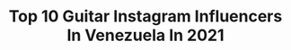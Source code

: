 ---
title: Top 10 Guitar Instagram Influencers In Venezuela In 2021
description: >-
  Find top guitar Instagram influencers in Venezuela in 2021. Most popular hashtags: #venezuela #guitar #musica #music.
platform: Instagram
hits: 11
text_top: Discover the top-rated Instagram influencers on inBeat.
text_bottom: Our search engine has 11 Instagram influencers like this in Venezuela for you to contact.
profiles:
  - username: "lerihenriquez"
    fullname: >-
      Valeria Henriquez
    bio: >-
      •Medicina📚 •Fisioterapia📚 •Guitarrista/H6 Venezolana/Portuguesa🇻🇪🇵🇹 @ttwinsstore @ttwinsmakeup @byttwins
    location: "Venezuela"
    followers: 2879
    engagement: 1585
    commentsToLikes: 0.082816
    id: ckaoz0vkdjw6j0i783wl9eqe0
    verified: false
    hashtags: ""
  - username: "mariadlamusic"
    fullname: >-
      𝕄𝕒𝕣𝕚𝕒 𝕕𝕖 𝕝𝕠𝕤 𝔸𝕟𝕘𝕖𝕝𝕖𝕤
    bio: >-
      ▪︎Cantante de Musica Llanera 🎤 y Musico en Formación (Maracas, Guitarra y Cuatro) ▪︎Tengo 8 años 🤠 ▪︎Venezolana 💛💙❤ en 🇺🇸 #mariadlamusic #mdla_musica
    location: "Venezuela"
    followers: 21544
    engagement: 230
    commentsToLikes: 0.038714
    id: ck5bx0uwimsj50i11muqtjoax
    verified: false
    hashtags: "#jhcarneenvaraalallanera, #tbt, #cowgirl, #mdla"
  - username: "hectorcuatrista"
    fullname: >-
      Héctor Molina
    bio: >-
      Cuatrista, guitarrista y compositor venezolano @c4trio @lossinverguenzas @pepperlandve @nexusduo
    location: "Venezuela"
    followers: 24247
    engagement: 136
    commentsToLikes: 0.055586
    id: ck6tygo9n3m8s0j71h692ei9k
    verified: false
    hashtags: "#vdmradio, #tbt, #los10dec4, #repost"
  - username: "musicbymauro"
    fullname: >-
      Mauro
    bio: >-
      Siendo 2 👇🏼 (completa en YouTube)
    location: "Venezuela"
    followers: 24585
    engagement: 1087
    commentsToLikes: 0.069006
    id: ck8t8txqylt320j78nqze988d
    verified: false
    hashtags: "#singer, #latinoamerica, #guitarra, #caracas"
  - username: "mahomenos"
    fullname: >-
      ᴍᴀʜᴏ ᴍᴏɴʀᴏʏ
    bio: >-
      🍍Diario de locuritas ✨ 𝕸𝖆𝖍𝖔 𝖒𝖊𝖆𝖓𝖘 𝖒𝖆𝖌𝖎𝖈
    location: "Venezuela"
    followers: 2051
    engagement: 1159
    commentsToLikes: 0.423689
    id: ck6uhlqu99umf0j71mx9jgpzx
    verified: false
    hashtags: "#quedateencasa, #maho, #altamira, #caracas"
  - username: "davidloboj"
    fullname: >-
      David Lobo
    bio: >-
      Venezolano Aliento Music Group @alientomg @secuencias_ @ministerioeldespertar #alientolobo Programación de Synth Visita mi Fan Page en Facebook:
    location: "Venezuela"
    followers: 23205
    engagement: 161
    commentsToLikes: 0.033353
    id: ck5cix13mtjmi0i11hi0ijbce
    verified: false
    hashtags: "#worshipmusicians, #worshipkeys, #worshipmusic, #musician"
  - username: "billybillon"
    fullname: >-
      brandon🔪
    bio: >-
      eu todo bien en casa?
    location: "Venezuela"
    followers: 14080
    engagement: 1955
    commentsToLikes: 0.036822
    id: ck6tisc971bu40j71waosolfw
    verified: false
    hashtags: "#grungeboy, #meme, #grungemakeup, #aestheticposts"
  - username: "jennifer_armand"
    fullname: >-
      Ꭻennιғer Ꭺrмand
    bio: >-
      •🇻🇪 •🇨🇳 •🇺🇸 ••🎤🎶☆🤟🏻 📍Mérida, VNZLA ———————————————
    location: "Venezuela"
    followers: 2556
    engagement: 2453
    commentsToLikes: 0.063838
    id: ckap665g2ek880i785yi3vza2
    verified: false
    hashtags: "#cover, #voz, #venezuela, #musica"
  - username: "soymiguelsiso"
    fullname: >-
      Miguel Siso
    bio: >-
      Venezuelan Cuatro Player - Composer - Producer Latin Grammy Winner 2018 🇻🇪 🇮🇪
    location: "Venezuela"
    followers: 19507
    engagement: 224
    commentsToLikes: 0.054503
    id: ck5q36h3yjg490i1101dqtrf6
    verified: false
    hashtags: "#musicavenezolana, #miguelsiso, #identidad, #repost"
  - username: "huascarbarradas"
    fullname: >-
      Huáscar Barradas
    bio: >-
      Flautista, compositor y productor musical. Vivo intensamente cada segundo que me da la vida. #LaFlautaDeVenezuela 🇻🇪 561 6173290 #ONDAMORUNA 🎥 ⬇️⬇️
    location: "Venezuela"
    followers: 76537
    engagement: 64
    commentsToLikes: 0.043697
    id: ck55lh9lq1k6v0i11y9veer8s
    verified: true
    hashtags: "#flute, #compartiendo, #masterclass, #reflexionando"
---